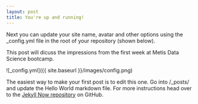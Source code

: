 ```yaml
---
layout: post
title: You're up and running!
---
```


Next you can update your site name, avatar and other options using the _config.yml file in the root of your repository (shown below).

This post will dicuss the impressions from the first week at Metis Data Science bootcamp.

![_config.yml]({{ site.baseurl }}/images/config.png)

The easiest way to make your first post is to edit this one. Go into /_posts/ and update the Hello World markdown file. For more instructions head over to the [Jekyll Now repository](https://github.com/barryclark/jekyll-now) on GitHub.
